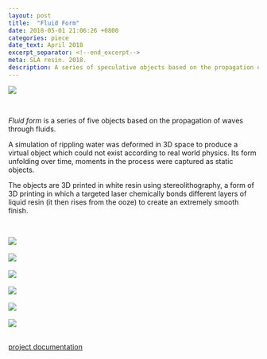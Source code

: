 ```yaml
---
layout: post
title:  "Fluid Form"
date: 2018-05-01 21:06:26 +0800
categories: piece
date_text: April 2018
excerpt_separator: <!--end_excerpt-->
meta: SLA resin. 2018.
description: A series of speculative objects based on the propagation of waves through fluids.
---
```


![]({{site.baseurl}}/assets/img/fluid-form/im-group.jpg)

<br />

_Fluid form_ is a series of five objects based on the propagation of waves through fluids.

A simulation of rippling water was deformed in 3D space to produce a virtual object which could not exist according to real world physics. Its form unfolding over time, moments in the process were captured as static objects.

The objects are 3D printed in white resin using stereolithography, a form of 3D printing in which a targeted laser chemically bonds different layers of liquid resin (it then rises from the ooze) to create an extremely smooth finish.

<br />

![]({{site.baseurl}}/assets/img/fluid-form/im-1.jpg)
<br />
<br />
![]({{site.baseurl}}/assets/img/fluid-form/im-2.jpg)
<br />
<br />
![]({{site.baseurl}}/assets/img/fluid-form/im-3.jpg)
<br />
<br />
![]({{site.baseurl}}/assets/img/fluid-form/im-4.jpg)
<br />
<br />
![]({{site.baseurl}}/assets/img/fluid-form/im-5.jpg)
<br />
<br />
![]({{site.baseurl}}/assets/img/fluid-form/im-6.jpg)
<br />
<br />
<div class="pagination older-post"><a href="{{site.baseurl}}/assets/pdf/fluid-form-docs.pdf">project documentation<data data-icon="ei-arrow-down"></data></a></div>
